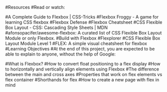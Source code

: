 #Resources
#Read or watch:

#A Complete Guide to Flexbox | CSS-Tricks
#Flexbox Froggy - A game for learning CSS flexbox
#Flexbox Defense
#Flexbox Cheatsheet
#CSS Flexible Box Layout - CSS: Cascading Style Sheets | MDN
#afonsopacifer/awesome-flexbox: A curated list of CSS Flexible Box Layout Module or only Flexbox.
#Build with Flexbox
#Flexplorer
#CSS Flexible Box Layout Module Level 1
#FLEX: A simple visual cheatsheet for flexbox
#Learning Objectives
#At the end of this project, you are expected to be able to explain to anyone, without the help of Google:

#What is Flexbox?
#How to convert float positioning to a flex display
#How to horizontally and vertically align elements using Flexbox
#The difference between the main and cross axes
#Properties that work on flex elements vs flex container
#Shorthands for flex
#How to create a new page with flex in mind
